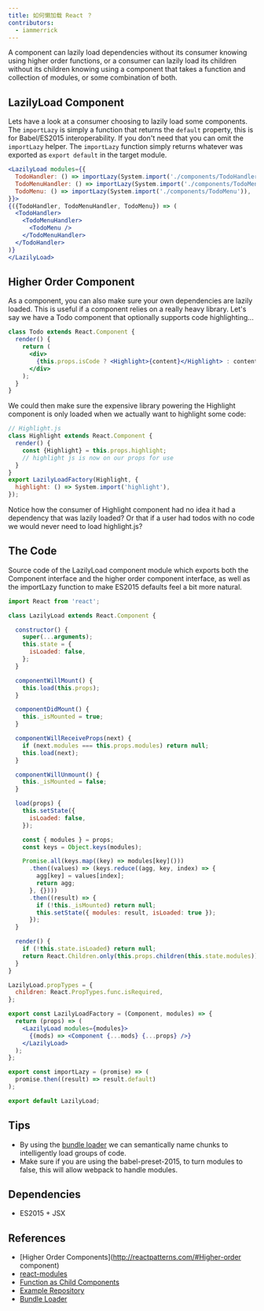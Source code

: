 ```yaml
---
title: 如何懒加载 React ？
contributors:
  - iammerrick
---
```


A component can lazily load dependencies without its consumer knowing using higher order functions, or a consumer can lazily load its children without its children knowing using a component that takes a function and collection of modules, or some combination of both.

## LazilyLoad Component

Lets have a look at a consumer choosing to lazily load some components. The `importLazy` is simply a function that returns the `default` property, this is for Babel/ES2015 interoperability. If you don't need that you can omit the `importLazy` helper. The `importLazy` function simply returns whatever was exported as `export default` in the target module.

```jsx
<LazilyLoad modules={{
  TodoHandler: () => importLazy(System.import('./components/TodoHandler')),
  TodoMenuHandler: () => importLazy(System.import('./components/TodoMenuHandler')),
  TodoMenu: () => importLazy(System.import('./components/TodoMenu')),
}}>
{({TodoHandler, TodoMenuHandler, TodoMenu}) => (
  <TodoHandler>
    <TodoMenuHandler>
      <TodoMenu />
    </TodoMenuHandler>
  </TodoHandler>
)}
</LazilyLoad>
```

## Higher Order Component

As a component, you can also make sure your own dependencies are lazily loaded. This is useful if a component relies on a really heavy library. Let's say we have a Todo component that optionally supports code highlighting...

```jsx
class Todo extends React.Component {
  render() {
    return (
      <div>
        {this.props.isCode ? <Highlight>{content}</Highlight> : content}
      </div>
    );
  }
}
```

We could then make sure the expensive library powering the Highlight component is only loaded when we actually want to highlight some code:

```jsx
// Highlight.js
class Highlight extends React.Component {
  render() {
    const {Highlight} = this.props.highlight;
    // highlight js is now on our props for use
  }
}
export LazilyLoadFactory(Highlight, {
  highlight: () => System.import('highlight'),
});
```

Notice how the consumer of Highlight component had no idea it had a dependency that was lazily loaded? Or that if a user had todos with no code we would never need to load highlight.js? 


## The Code

Source code of the LazilyLoad component module which exports both the Component interface and the higher order component interface, as well as the importLazy function to make ES2015 defaults feel a bit more natural.

```jsx
import React from 'react';

class LazilyLoad extends React.Component {

  constructor() {
    super(...arguments);
    this.state = {
      isLoaded: false,
    };
  }

  componentWillMount() {
    this.load(this.props);
  }

  componentDidMount() {
    this._isMounted = true;
  }

  componentWillReceiveProps(next) {
    if (next.modules === this.props.modules) return null;
    this.load(next);
  }

  componentWillUnmount() {
    this._isMounted = false;
  }

  load(props) {
    this.setState({
      isLoaded: false,
    });

    const { modules } = props;
    const keys = Object.keys(modules);

    Promise.all(keys.map((key) => modules[key]()))
      .then((values) => (keys.reduce((agg, key, index) => {
        agg[key] = values[index];
        return agg;
      }, {})))
      .then((result) => {
        if (!this._isMounted) return null;
        this.setState({ modules: result, isLoaded: true });
      });
  }

  render() {
    if (!this.state.isLoaded) return null;
    return React.Children.only(this.props.children(this.state.modules));
  }
}

LazilyLoad.propTypes = {
  children: React.PropTypes.func.isRequired,
};

export const LazilyLoadFactory = (Component, modules) => {
  return (props) => (
    <LazilyLoad modules={modules}>
      {(mods) => <Component {...mods} {...props} />}
    </LazilyLoad>
  );
};

export const importLazy = (promise) => (
  promise.then((result) => result.default)
);

export default LazilyLoad;
```
## Tips

- By using the [bundle loader](https://github.com/webpack/bundle-loader) we can semantically name chunks to intelligently load groups of code.
- Make sure if you are using the babel-preset-2015, to turn modules to false, this will allow webpack to handle modules.

## Dependencies

- ES2015 + JSX

## References

- [Higher Order Components](http://reactpatterns.com/#Higher-order component)
- [react-modules](https://github.com/threepointone/react-modules)
- [Function as Child Components](http://merrickchristensen.com/articles/function-as-child-components.html)
- [Example Repository](https://github.com/iammerrick/how-to-lazy-load-react-webpack)
- [Bundle Loader](https://github.com/webpack/bundle-loader)
